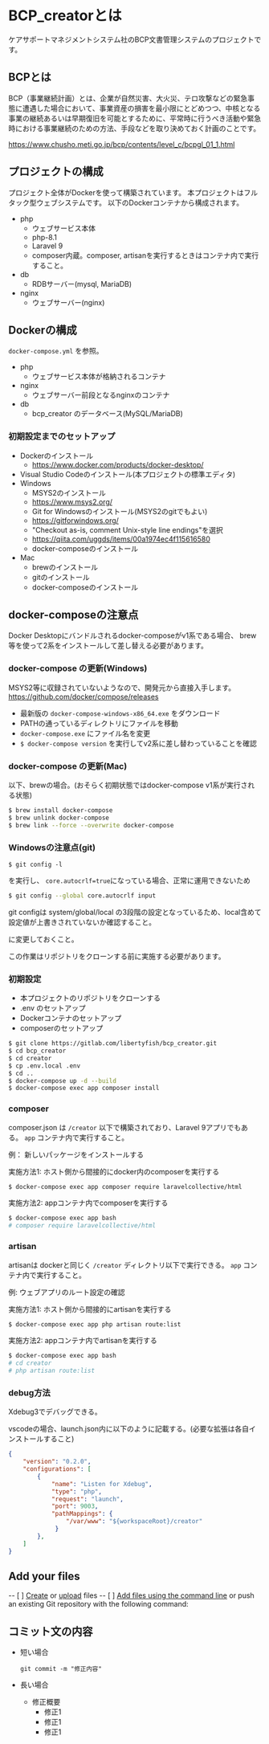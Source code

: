 # BCP_creatorとは

ケアサポートマネジメントシステム社のBCP文書管理システムのプロジェクトです。

## BCPとは

BCP（事業継続計画）とは、企業が自然災害、大火災、テロ攻撃などの緊急事態に遭遇した場合において、事業資産の損害を最小限にとどめつつ、中核となる事業の継続あるいは早期復旧を可能とするために、平常時に行うべき活動や緊急時における事業継続のための方法、手段などを取り決めておく計画のことです。

https://www.chusho.meti.go.jp/bcp/contents/level_c/bcpgl_01_1.html

## プロジェクトの構成

プロジェクト全体がDockerを使って構築されています。
本プロジェクトはフルタック型ウェブシステムです。
以下のDockerコンテナから構成されます。

- php
  - ウェブサービス本体
  - php-8.1
  - Laravel 9
  - composer内蔵。composer, artisanを実行するときはコンテナ内で実行すること。
- db
  - RDBサーバー(mysql, MariaDB)
- nginx
  - ウェブサーバー(nginx)


## Dockerの構成

`docker-compose.yml` を参照。

- php
  - ウェブサービス本体が格納されるコンテナ
- nginx
  - ウェブサーバー前段となるnginxのコンテナ
- db
  - bcp_creator のデータベース(MySQL/MariaDB)

### 初期設定までのセットアップ

- Dockerのインストール
  - https://www.docker.com/products/docker-desktop/
- Visual Studio Codeのインストール(本プロジェクトの標準エディタ)
- Windows
  - MSYS2のインストール
  - https://www.msys2.org/
  - Git for Windowsのインストール(MSYS2のgitでもよい)
  - https://gitforwindows.org/
  - "Checkout as-is, comment Unix-style line endings"を選択
  - https://qiita.com/uggds/items/00a1974ec4f115616580
  - docker-composeのインストール
- Mac
  - brewのインストール
  - gitのインストール
  - docker-composeのインストール

## docker-composeの注意点

Docker Desktopにバンドルされるdocker-composeがv1系である場合、
brew等を使って2系をインストールして差し替える必要があります。

### docker-compose の更新(Windows)

MSYS2等に収録されていないようなので、開発元から直接入手します。
https://github.com/docker/compose/releases

- 最新版の `docker-compose-windows-x86_64.exe` をダウンロード
- PATHの通っているディレクトリにファイルを移動
- `docker-compose.exe` にファイル名を変更
- `$ docker-compose version` を実行してv2系に差し替わっていることを確認

### docker-compose の更新(Mac)

以下、brewの場合。(おそらく初期状態ではdocker-compose v1系が実行される状態)

```bash
$ brew install docker-compose
$ brew unlink docker-compose
$ brew link --force --overwrite docker-compose
```

### Windowsの注意点(git)

```
$ git config -l
```
を実行し、 `core.autocrlf=true`になっている場合、正常に運用できないため

```bash
$ git config --global core.autocrlf input
```

git configは system/global/local の3段階の設定となっているため、local含めて設定値が上書きされていないか確認すること。

に変更しておくこと。

この作業はリポジトリをクローンする前に実施する必要があります。

### 初期設定

- 本プロジェクトのリポジトリをクローンする
- .env のセットアップ
- Dockerコンテナのセットアップ
- composerのセットアップ

```bash
$ git clone https://gitlab.com/libertyfish/bcp_creator.git
$ cd bcp_creator
$ cd creator
$ cp .env.local .env
$ cd ..
$ docker-compose up -d --build
$ docker-compose exec app composer install
```

### composer

composer.json は `/creator` 以下で構築されており、Laravel 9アプリでもある。
`app` コンテナ内で実行すること。

例： 新しいパッケージをインストールする

実施方法1: ホスト側から間接的にdocker内のcomposerを実行する

```bash
$ docker-compose exec app composer require laravelcollective/html
```

実施方法2: appコンテナ内でcomposerを実行する

```bash
$ docker-compose exec app bash
# composer require laravelcollective/html
```

### artisan

artisanは dockerと同じく `/creator` ディレクトリ以下で実行できる。
`app` コンテナ内で実行すること。

例: ウェブアプリのルート設定の確認

実施方法1: ホスト側から間接的にartisanを実行する

```bash
$ docker-compose exec app php artisan route:list
```

実施方法2: appコンテナ内でartisanを実行する

```bash
$ docker-compose exec app bash
# cd creator
# php artisan route:list
```

### debug方法

Xdebug3でデバッグできる。

vscodeの場合、launch.json内に以下のように記載する。(必要な拡張は各自インストールすること)

```json
{
    "version": "0.2.0",
    "configurations": [
        {
            "name": "Listen for Xdebug",
            "type": "php",
            "request": "launch",
            "port": 9003,
            "pathMappings": {
                "/var/www": "${workspaceRoot}/creator"
             }
        },
    ]
}
```


## Add your files

-- [ ] [Create](https://docs.gitlab.com/ee/user/project/repository/web_editor.html#create-a-file) or [upload](https://docs.gitlab.com/ee/user/project/repository/web_editor.html#upload-a-file) files
-- [ ] [Add files using the command line](https://docs.gitlab.com/ee/gitlab-basics/add-file.html#add-a-file-using-the-command-line) or push an existing Git repository with the following command:


## コミット文の内容
    
- 短い場合

      git commit -m "修正内容"

    
- 長い場合
   
  - 修正概要
    - 修正1
    - 修正1
    - 修正1
            
      

